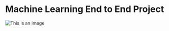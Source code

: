 # Machine Learning End to End Project 
![This is an image](https://myoctocat.com/assets/images/base-octocat.svg)
